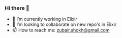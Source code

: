 ### Hi there 👋


- 🔭 I’m currently working in Elixir
- 👯 I’m looking to collaborate on new repo's in Elixir
- 📫 How to reach me: zubair.shokh@gmail.com
